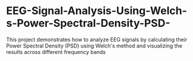 # EEG-Signal-Analysis-Using-Welch-s-Power-Spectral-Density-PSD-
This project demonstrates how to analyze EEG signals by calculating their Power Spectral Density (PSD) using Welch's method and visualizing the results across different frequency bands 
